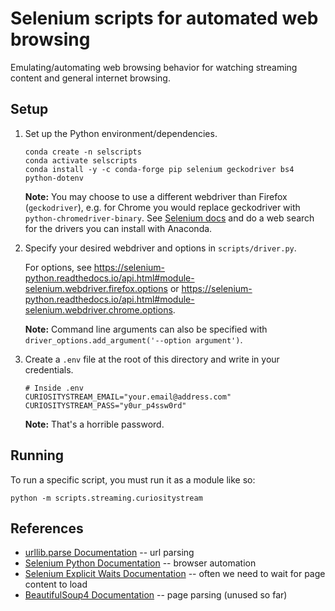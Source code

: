 # Selenium scripts for automated web browsing

Emulating/automating web browsing behavior for watching streaming content and general internet browsing.

## Setup

1. Set up the Python environment/dependencies.

   ```
   conda create -n selscripts
   conda activate selscripts
   conda install -y -c conda-forge pip selenium geckodriver bs4 python-dotenv
   ```

   **Note:** You may choose to use a different webdriver than Firefox (`geckodriver`), e.g. for Chrome you would replace geckodriver with `python-chromedriver-binary`. See [Selenium docs](selenium) and do a web search for the drivers you can install with Anaconda.

2. Specify your desired webdriver and options in `scripts/driver.py`.

   For options, see https://selenium-python.readthedocs.io/api.html#module-selenium.webdriver.firefox.options or https://selenium-python.readthedocs.io/api.html#module-selenium.webdriver.chrome.options.
   
   **Note:** Command line arguments can also be specified with `driver_options.add_argument('--option argument')`.

3. Create a `.env` file at the root of this directory and write in your credentials.

   ```
   # Inside .env
   CURIOSITYSTREAM_EMAIL="your.email@address.com"
   CURIOSITYSTREAM_PASS="y0ur_p4ssw0rd"
   ```

   **Note:** That's a horrible password.

## Running

To run a specific script, you must run it as a module like so:

```
python -m scripts.streaming.curiositystream
```

## References

- [urllib]: https://docs.python.org/3/library/urllib.parse.html
  [urllib.parse Documentation][urllib] -- url parsing
- [selenium]: https://selenium-python.readthedocs.io/index.html
  [Selenium Python Documentation][selenium] -- browser automation
- [selenium-waits]: https://selenium-python.readthedocs.io/waits.html#explicit-waits
  [Selenium Explicit Waits Documentation][selenium-waits] -- often we need to wait for page content to load
- [bs4]: https://www.crummy.com/software/BeautifulSoup/bs4/doc/
  [BeautifulSoup4 Documentation][bs4] -- page parsing (unused so far)
